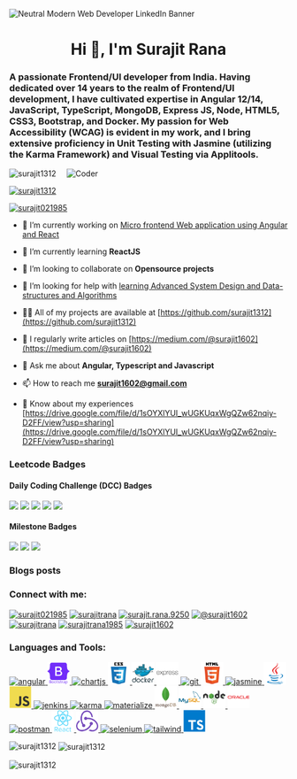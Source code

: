 ![Neutral Modern Web Developer LinkedIn Banner](https://github.com/user-attachments/assets/f80955d2-e421-430a-b7d7-7c404344a2eb)
<h1 align="center">Hi 👋, I'm Surajit Rana</h1>
<h3 align="left">A passionate Frontend/UI developer from India. Having dedicated over 14 years to the realm of Frontend/UI development, I have cultivated expertise in Angular 12/14, JavaScript, TypeScript, MongoDB, Express JS, Node, HTML5, CSS3, Bootstrap, and Docker. My passion for Web Accessibility (WCAG) is evident in my work, and I bring extensive proficiency in Unit Testing with Jasmine (utilizing the Karma Framework) and Visual Testing via Applitools.</h3>
<img src="https://github.com/user-attachments/assets/49b691dd-71a7-4a16-8a7f-a4184c7342fc" width="400" alt="Coder" align="right" />
<!-- ![animated_programmer](https://github.com/user-attachments/assets/49b691dd-71a7-4a16-8a7f-a4184c7342fc) -->

<p align="left"> <img src="https://komarev.com/ghpvc/?username=surajit1312&label=Profile%20views&color=0e75b6&style=flat" alt="surajit1312" /> </p>

<p align="left"> <a href="https://github.com/ryo-ma/github-profile-trophy"><img src="https://github-profile-trophy.vercel.app/?username=surajit1312" alt="surajit1312" /></a> </p>

<p align="left"> <a href="https://twitter.com/surajit021985" target="blank"><img src="https://img.shields.io/twitter/follow/surajit021985?logo=twitter&style=for-the-badge" alt="surajit021985" /></a> </p>

- 🔭 I’m currently working on [Micro frontend Web application using Angular and React](https://github.com/surajit1312/Ng_MonoRepo_Microfrontend)

- 🌱 I’m currently learning **ReactJS**

- 👯 I’m looking to collaborate on **Opensource projects**

- 🤝 I’m looking for help with [learning Advanced System Design and Data-structures and Algorithms](https://github.com/surajit1312/Leetcode_Java_DSA)

- 👨‍💻 All of my projects are available at [https://github.com/surajit1312](https://github.com/surajit1312)

- 📝 I regularly write articles on [https://medium.com/@surajit1602](https://medium.com/@surajit1602)

- 💬 Ask me about **Angular, Typescript and Javascript**

- 📫 How to reach me **surajit1602@gmail.com**

- 📄 Know about my experiences [https://drive.google.com/file/d/1sOYXlYUI_wUGKUqxWgQZw62nqiy-D2FF/view?usp=sharing](https://drive.google.com/file/d/1sOYXlYUI_wUGKUqxWgQZw62nqiy-D2FF/view?usp=sharing)

### Leetcode Badges

#### Daily Coding Challenge (DCC) Badges
<div>
  <span>
    <img src="https://github.com/user-attachments/assets/47bf67d6-11b8-447a-94d5-35e4b9f2ef6f" width="100" />
  </span>
  <span>
    <img src="https://github.com/user-attachments/assets/60b0c630-7b59-4286-84e2-2ca371284733" width="100" />
  </span>
  <span>
    <img src="https://github.com/user-attachments/assets/1c8384b0-84cc-4bb3-b746-2e58cbc7e9c8" width="100" />
  </span>
  <span>
    <img src="https://github.com/user-attachments/assets/2479d4c9-b48d-4347-a422-510cb16957a7" width="100" />
  </span>
  <span>
    <img src="https://github.com/user-attachments/assets/fda47c8b-b5f5-4792-a986-a5b9e0f6dd18" width="100" />
  </span>
</div>

#### Milestone Badges
<div>
  <span>
    <img src="https://github.com/user-attachments/assets/3d929010-c81c-4c14-87d6-51c75756eb34" width="100" />
  </span>
  <span>
    <img src="https://github.com/user-attachments/assets/64483d82-52ed-4545-875a-f1d2321c06d7" width="100" />
  </span>
  <span>
    <img src="https://github.com/user-attachments/assets/072bc200-681c-498b-b38d-a7a3f70d7d4e" width="100" />
  </span>
</div>
<!-- ![2024-06](https://github.com/user-attachments/assets/47bf67d6-11b8-447a-94d5-35e4b9f2ef6f)
![2024-07](https://github.com/user-attachments/assets/60b0c630-7b59-4286-84e2-2ca371284733)
![2024-08](https://github.com/user-attachments/assets/1c8384b0-84cc-4bb3-b746-2e58cbc7e9c8)
![2024-50](https://github.com/user-attachments/assets/3d929010-c81c-4c14-87d6-51c75756eb34)
![2024-100-new](https://github.com/user-attachments/assets/64483d82-52ed-4545-875a-f1d2321c06d7) -->

### Blogs posts
<!-- BLOG-POST-LIST:START -->
<!-- BLOG-POST-LIST:END -->

<h3 align="left">Connect with me:</h3>
<p align="left">
<a href="https://twitter.com/surajit021985" target="blank"><img align="center" src="https://raw.githubusercontent.com/rahuldkjain/github-profile-readme-generator/master/src/images/icons/Social/twitter.svg" alt="surajit021985" height="30" width="40" /></a>
<a href="https://linkedin.com/in/surajitrana" target="blank"><img align="center" src="https://raw.githubusercontent.com/rahuldkjain/github-profile-readme-generator/master/src/images/icons/Social/linked-in-alt.svg" alt="surajitrana" height="30" width="40" /></a>
<a href="https://fb.com/surajit.rana.9250" target="blank"><img align="center" src="https://raw.githubusercontent.com/rahuldkjain/github-profile-readme-generator/master/src/images/icons/Social/facebook.svg" alt="surajit.rana.9250" height="30" width="40" /></a>
<a href="https://medium.com/@surajit1602" target="blank"><img align="center" src="https://raw.githubusercontent.com/rahuldkjain/github-profile-readme-generator/master/src/images/icons/Social/medium.svg" alt="@surajit1602" height="30" width="40" /></a>
<a href="https://www.hackerrank.com/surajitrana" target="blank"><img align="center" src="https://raw.githubusercontent.com/rahuldkjain/github-profile-readme-generator/master/src/images/icons/Social/hackerrank.svg" alt="surajitrana" height="30" width="40" /></a>
<a href="https://www.leetcode.com/surajitrana1985" target="blank"><img align="center" src="https://raw.githubusercontent.com/rahuldkjain/github-profile-readme-generator/master/src/images/icons/Social/leet-code.svg" alt="surajitrana1985" height="30" width="40" /></a>
<a href="https://auth.geeksforgeeks.org/user/surajit1602" target="blank"><img align="center" src="https://raw.githubusercontent.com/rahuldkjain/github-profile-readme-generator/master/src/images/icons/Social/geeks-for-geeks.svg" alt="surajit1602" height="30" width="40" /></a>
</p>

<h3 align="left">Languages and Tools:</h3>
<p align="left"> <a href="https://angular.io" target="_blank" rel="noreferrer"> <img src="https://angular.io/assets/images/logos/angular/angular.svg" alt="angular" width="40" height="40"/> </a> <a href="https://getbootstrap.com" target="_blank" rel="noreferrer"> <img src="https://raw.githubusercontent.com/devicons/devicon/master/icons/bootstrap/bootstrap-plain-wordmark.svg" alt="bootstrap" width="40" height="40"/> </a> <a href="https://www.chartjs.org" target="_blank" rel="noreferrer"> <img src="https://www.chartjs.org/media/logo-title.svg" alt="chartjs" width="40" height="40"/> </a> <a href="https://www.w3schools.com/css/" target="_blank" rel="noreferrer"> <img src="https://raw.githubusercontent.com/devicons/devicon/master/icons/css3/css3-original-wordmark.svg" alt="css3" width="40" height="40"/> </a> <a href="https://www.docker.com/" target="_blank" rel="noreferrer"> <img src="https://raw.githubusercontent.com/devicons/devicon/master/icons/docker/docker-original-wordmark.svg" alt="docker" width="40" height="40"/> </a> <a href="https://expressjs.com" target="_blank" rel="noreferrer"> <img src="https://raw.githubusercontent.com/devicons/devicon/master/icons/express/express-original-wordmark.svg" alt="express" width="40" height="40"/> </a> <a href="https://git-scm.com/" target="_blank" rel="noreferrer"> <img src="https://www.vectorlogo.zone/logos/git-scm/git-scm-icon.svg" alt="git" width="40" height="40"/> </a> <a href="https://www.w3.org/html/" target="_blank" rel="noreferrer"> <img src="https://raw.githubusercontent.com/devicons/devicon/master/icons/html5/html5-original-wordmark.svg" alt="html5" width="40" height="40"/> </a> <a href="https://jasmine.github.io/" target="_blank" rel="noreferrer"> <img src="https://www.vectorlogo.zone/logos/jasmine/jasmine-icon.svg" alt="jasmine" width="40" height="40"/> </a> <a href="https://www.java.com" target="_blank" rel="noreferrer"> <img src="https://raw.githubusercontent.com/devicons/devicon/master/icons/java/java-original.svg" alt="java" width="40" height="40"/> </a> <a href="https://developer.mozilla.org/en-US/docs/Web/JavaScript" target="_blank" rel="noreferrer"> <img src="https://raw.githubusercontent.com/devicons/devicon/master/icons/javascript/javascript-original.svg" alt="javascript" width="40" height="40"/> </a> <a href="https://www.jenkins.io" target="_blank" rel="noreferrer"> <img src="https://www.vectorlogo.zone/logos/jenkins/jenkins-icon.svg" alt="jenkins" width="40" height="40"/> </a> <a href="https://karma-runner.github.io/latest/index.html" target="_blank" rel="noreferrer"> <img src="https://raw.githubusercontent.com/detain/svg-logos/780f25886640cef088af994181646db2f6b1a3f8/svg/karma.svg" alt="karma" width="40" height="40"/> </a> <a href="https://materializecss.com/" target="_blank" rel="noreferrer"> <img src="https://raw.githubusercontent.com/prplx/svg-logos/5585531d45d294869c4eaab4d7cf2e9c167710a9/svg/materialize.svg" alt="materialize" width="40" height="40"/> </a> <a href="https://www.mongodb.com/" target="_blank" rel="noreferrer"> <img src="https://raw.githubusercontent.com/devicons/devicon/master/icons/mongodb/mongodb-original-wordmark.svg" alt="mongodb" width="40" height="40"/> </a> <a href="https://www.mysql.com/" target="_blank" rel="noreferrer"> <img src="https://raw.githubusercontent.com/devicons/devicon/master/icons/mysql/mysql-original-wordmark.svg" alt="mysql" width="40" height="40"/> </a> <a href="https://nodejs.org" target="_blank" rel="noreferrer"> <img src="https://raw.githubusercontent.com/devicons/devicon/master/icons/nodejs/nodejs-original-wordmark.svg" alt="nodejs" width="40" height="40"/> </a> <a href="https://www.oracle.com/" target="_blank" rel="noreferrer"> <img src="https://raw.githubusercontent.com/devicons/devicon/master/icons/oracle/oracle-original.svg" alt="oracle" width="40" height="40"/> </a> <a href="https://postman.com" target="_blank" rel="noreferrer"> <img src="https://www.vectorlogo.zone/logos/getpostman/getpostman-icon.svg" alt="postman" width="40" height="40"/> </a> <a href="https://reactjs.org/" target="_blank" rel="noreferrer"> <img src="https://raw.githubusercontent.com/devicons/devicon/master/icons/react/react-original-wordmark.svg" alt="react" width="40" height="40"/> </a> <a href="https://redux.js.org" target="_blank" rel="noreferrer"> <img src="https://raw.githubusercontent.com/devicons/devicon/master/icons/redux/redux-original.svg" alt="redux" width="40" height="40"/> </a> <a href="https://www.selenium.dev" target="_blank" rel="noreferrer"> <img src="https://raw.githubusercontent.com/detain/svg-logos/780f25886640cef088af994181646db2f6b1a3f8/svg/selenium-logo.svg" alt="selenium" width="40" height="40"/> </a> <a href="https://tailwindcss.com/" target="_blank" rel="noreferrer"> <img src="https://www.vectorlogo.zone/logos/tailwindcss/tailwindcss-icon.svg" alt="tailwind" width="40" height="40"/> </a> <a href="https://www.typescriptlang.org/" target="_blank" rel="noreferrer"> <img src="https://raw.githubusercontent.com/devicons/devicon/master/icons/typescript/typescript-original.svg" alt="typescript" width="40" height="40"/> </a> </p>

<p><img align="left" src="https://github-readme-stats.vercel.app/api/top-langs?username=surajit1312&show_icons=true&locale=en&layout=compact" alt="surajit1312" /></p>

<p>&nbsp;<img align="center" src="https://github-readme-stats.vercel.app/api?username=surajit1312&show_icons=true&locale=en" alt="surajit1312" /></p>

<p><img align="center" src="https://github-readme-streak-stats.herokuapp.com/?user=surajit1312&" alt="surajit1312" /></p>
